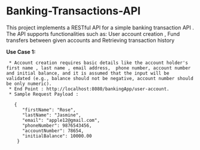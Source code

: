 # Banking-Transactions-API
This project implements a RESTful API for a simple banking transaction API . The API supports functionalities such as:  User account creation , Fund transfers between given accounts and Retrieving transaction history

 **Use Case 1:** 
 
     * Account creation requires basic details like the account holder's first name , last name , email address,  phone number, account number and initial balance, and it is assumed that the input will be validated (e.g., balance should not be negative, account number should be only numeric).
     * End Point : http://localhost:8080/bankingApp/user-account.
     * Sample Request Payload : 
  ```
     {
        "firstName": "Rose",
        "lastName": "Jasmine",
        "email": "apple12@gmail.com",
        "phoneNumber": 9876543456,
        "accountNumber": 78654,
        "initialBalance": 10000.00
      }
```
